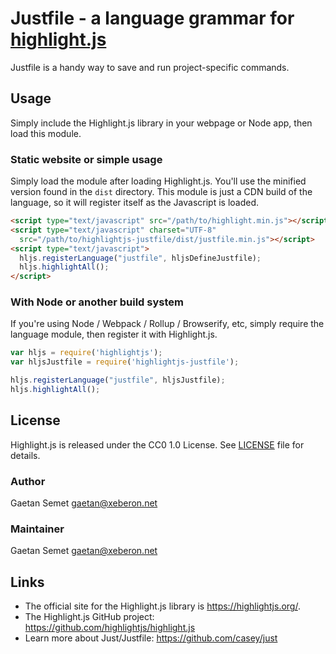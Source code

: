 # Justfile - a language grammar for [highlight.js](https://highlightjs.org/)

Justfile is a handy way to save and run project-specific commands.

## Usage

Simply include the Highlight.js library in your webpage or Node app, then load this module.

### Static website or simple usage

Simply load the module after loading Highlight.js.
You'll use the minified version found in the `dist` directory.
This module is just a CDN build of the language,
so it will register itself as the Javascript is loaded.

```html
<script type="text/javascript" src="/path/to/highlight.min.js"></script>
<script type="text/javascript" charset="UTF-8"
  src="/path/to/highlightjs-justfile/dist/justfile.min.js"></script>
<script type="text/javascript">
  hljs.registerLanguage("justfile", hljsDefineJustfile);
  hljs.highlightAll();
</script>
```

### With Node or another build system

If you're using Node / Webpack / Rollup / Browserify, etc,
simply require the language module,
then register it with Highlight.js.

```javascript
var hljs = require('highlightjs');
var hljsJustfile = require('highlightjs-justfile');

hljs.registerLanguage("justfile", hljsJustfile);
hljs.highlightAll();
```

## License

Highlight.js is released under the CC0 1.0 License. See [LICENSE][1] file
for details.

### Author

Gaetan Semet <gaetan@xeberon.net>

### Maintainer

Gaetan Semet <gaetan@xeberon.net>

## Links

- The official site for the Highlight.js library is <https://highlightjs.org/>.
- The Highlight.js GitHub project: <https://github.com/highlightjs/highlight.js>
- Learn more about Just/Justfile: <https://github.com/casey/just>

[1]: https://github.com/highlightjs/highlightjs-justfile/blob/master/LICENSE
